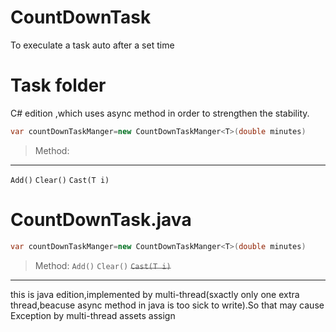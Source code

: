 # CountDownTask
To execulate a task auto after a set time

# Task folder 
C# edition ,which uses async method in order to strengthen the stability.
  ```c#
  var countDownTaskManger=new CountDownTaskManger<T>(double minutes)
  ```
>Method:
--------------------------
  `Add()`
  `Clear()`
  `Cast(T i)`

# CountDownTask.java
  ```java
  var countDownTaskManger=new CountDownTaskManger<T>(double minutes)
  ```
  >Method:
  `Add()`
  `Clear()`
  ~~`Cast(T i)`~~
  -----------------------------------
this is java edition,implemented by multi-thread(sxactly only one extra thread,beacuse async method in java is too sick to write).So that may cause Exception by multi-thread assets assign
